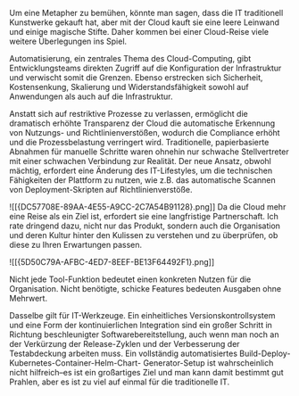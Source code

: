 Um eine Metapher zu bemühen, könnte man sagen, 
dass die IT traditionell Kunstwerke gekauft hat, aber mit der Cloud kauft 
sie eine leere Leinwand und einige magische Stifte. Daher kommen bei einer 
Cloud-Reise viele weitere Überlegungen ins Spiel.

Automatisierung, ein zentrales Thema des Cloud-Computing, gibt 
Entwicklungsteams direkten Zugriff auf die Konfiguration der Infrastruktur und 
verwischt somit die Grenzen. Ebenso erstrecken sich Sicherheit, Kostensenkung, 
Skalierung und Widerstandsfähigkeit sowohl auf Anwendungen als auch auf 
die Infrastruktur.

Anstatt sich auf restriktive Prozesse zu verlassen, ermöglicht die dramatisch 
erhöhte Transparenz der Cloud die automatische Erkennung von Nutzungs- und 
Richtlinienverstößen, wodurch die Compliance erhöht und die Prozessbelastung 
verringert wird. Traditionelle, papierbasierte Abnahmen für manuelle Schritte 
waren ohnehin nur schwache Stellvertreter mit einer schwachen Verbindung 
zur Realität. Der neue Ansatz, obwohl mächtig, erfordert eine Änderung des 
IT-Lifestyles, um die technischen Fähigkeiten der Plattform zu nutzen, wie z.B. 
das automatische Scannen von Deployment-Skripten auf Richtlinienverstöße.

![[{DC57708E-89AA-4E55-A9CC-2C7A54B91128}.png]] 
Da die Cloud mehr eine Reise als ein Ziel ist, erfordert sie eine langfristige 
Partnerschaft. Ich rate dringend dazu, nicht nur das Produkt, sondern auch 
die Organisation und deren Kultur hinter den Kulissen zu verstehen und zu 
überprüfen, ob diese zu Ihren Erwartungen passen.

![[{5D50C79A-AFBC-4ED7-8EEF-BE13F64492F1}.png]]

Nicht jede Tool-Funktion bedeutet einen konkreten Nutzen für die 
Organisation. Nicht benötigte, schicke Features bedeuten Ausgaben 
ohne Mehrwert.

Dasselbe gilt für IT-Werkzeuge. Ein einheitliches Versionskontrollsystem und 
eine Form der kontinuierlichen Integration sind ein großer Schritt in Richtung 
beschleunigter Softwarebereitstellung, auch wenn man noch an der Verkürzung 
der Release-Zyklen und der Verbesserung der Testabdeckung arbeiten muss. Ein 
vollständig automatisiertes Build-Deploy-Kubernetes-Container-Helm-Chart-
Generator-Setup ist wahrscheinlich nicht hilfreich–es ist ein großartiges Ziel 
und man kann damit bestimmt gut Prahlen, aber es ist zu viel auf einmal für die 
traditionelle IT.